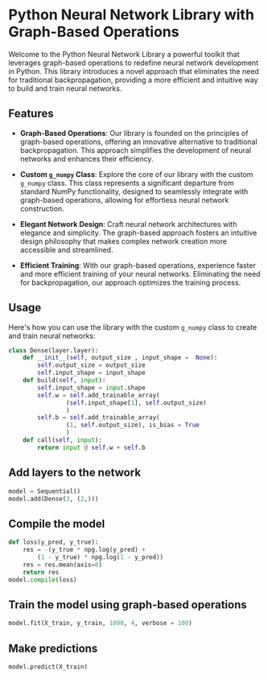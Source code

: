 # Python Neural Network Library with Graph-Based Operations

Welcome to the Python Neural Network Library a powerful toolkit that leverages graph-based operations to redefine neural network development in Python. This library introduces a novel approach that eliminates the need for traditional backpropagation, providing a more efficient and intuitive way to build and train neural networks.

## Features

- **Graph-Based Operations**: Our library is founded on the principles of graph-based operations, offering an innovative alternative to traditional backpropagation. This approach simplifies the development of neural networks and enhances their efficiency.

- **Custom `g_numpy` Class**: Explore the core of our library with the custom `g_numpy` class. This class represents a significant departure from standard NumPy functionality, designed to seamlessly integrate with graph-based operations, allowing for effortless neural network construction.

- **Elegant Network Design**: Craft neural network architectures with elegance and simplicity. The graph-based approach fosters an intuitive design philosophy that makes complex network creation more accessible and streamlined.

- **Efficient Training**: With our graph-based operations, experience faster and more efficient training of your neural networks. Eliminating the need for backpropagation, our approach optimizes the training process.


## Usage

Here's how you can use the library with the custom `g_numpy` class to create and train neural networks:

```python
class Dense(layer.layer):
    def __init__(self, output_size , input_shape =  None):
        self.output_size = output_size 
        self.input_shape = input_shape
    def build(self, input):
        self.input_shape = input.shape
        self.w = self.add_trainable_array(
                (self.input_shape[1], self.output_size)
                )
        self.b = self.add_trainable_array(
                (1, self.output_size), is_bias = True
                )
    def call(self, input):
        return input @ self.w + self.b
```
## Add layers to the network
```python
model = Sequential()
model.add(Dense(3, (2,)))
```
## Compile the model
```python
def loss(y_pred, y_true):
    res = -(y_true * npg.log(y_pred) +
        (1 - y_true) * npg.log(1 - y_pred))
    res = res.mean(axis=0)
    return res
model.compile(loss)
```

## Train the model using graph-based operations
```python
model.fit(X_train, y_train, 1000, 4, verbose = 100)
```

## Make predictions
```python
model.predict(X_train)
```